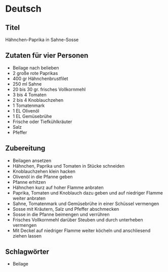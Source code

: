 # Deutsch

## Titel

Hähnchen-Paprika in Sahne-Sosse

## Zutaten für vier Personen

* Beilage nach belieben
* 2 große rote Paprikas
* 400 gr Hähnchenbrustfilet
* 250 ml Sahne
* 20 bis 30 gr. frisches Vollkornmehl
* 3 bis 4 Tomaten
* 2 bis 4 Knoblauchzehen
* 1 Tomatenmark
* 1 EL Olivenöl
* 1 EL Gemüsebrühe
* Frische oder Tiefkühlkräuter
* Salz
* Pfeffer

## Zubereitung

* Beilagen ansetzen
* Hähnchen, Paprika und Tomaten in Stücke schneiden
* Knoblauchzehen klein hacken
* Olivenöl in die Pfanne geben
* Pfanne erhitzen
* Hähnchen kurz auf hoher Flamme anbraten
* Paprika, Tomaten und Knoblauch dazu geben und auf niedriger Flamme weiter anbraten
* Sahne, Tomatenmark und Gemüsebrühe in einer Schüssel vermengen
* Sosse mit Kräutern, Salz und Pfeffer abschmecken
* Sosse in die Pfanne beimengen und verrühren
* Frisches Vollkornmehl darüber Steuben und durch unterheben vermengen
* Mit Deckel auf niedriger Flamme weiter köcheln und anschliesend ziehen lassen

## Schlagwörter

* Beilage
